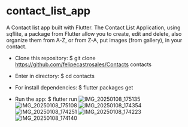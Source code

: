 # contact_list_app

A Contact list app built with Flutter.
The Contact List  Application, using sqflite, a package from Flutter allow you to create, edit and delete, also organize them from A-Z, or from Z-A, put images (from gallery), in your contact.
- Clone this repository:
$ git clone https://github.com/felipecastrosales/Contacts contacts

- Enter in directory:
$ cd contacts

- For install dependencies:
$ flutter packages get

- Run the app: 
$ flutter run
![IMG_20250108_175135](https://github.com/user-attachments/assets/b9a5fa1f-39c2-4ded-9fb8-40050f251ee6)
![IMG_20250108_175108](https://github.com/user-attachments/assets/f2a983f6-4eba-4187-92b8-2c7168165ccd)
![IMG_20250108_174354](https://github.com/user-attachments/assets/edd39164-1224-4728-920d-c1e8c970c87e)
![IMG_20250108_174251](https://github.com/user-attachments/assets/f007dfd5-ef17-41df-a477-b73922ac4942)
![IMG_20250108_174223](https://github.com/user-attachments/assets/c31e24d1-19fd-4552-b812-b3657ad3378a)
![IMG_20250108_174140](https://github.com/user-attachments/assets/016c6e0a-89d4-4978-8ddd-fc98eeb91144)
 
